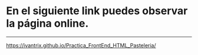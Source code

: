 # En el siguiente link puedes observar la página online.
---
https://ivantrix.github.io/Practica_FrontEnd_HTML_Pasteleria/
